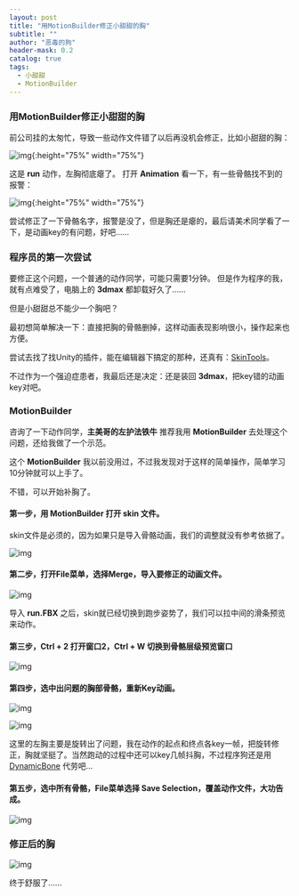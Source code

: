```yaml
---
layout: post
title: "用MotionBuilder修正小甜甜的胸"
subtitle: ""
author: "恶毒的狗"
header-mask: 0.2
catalog: true
tags:
  - 小甜甜
  - MotionBuilder
---
```


### 用MotionBuilder修正小甜甜的胸

前公司挂的太匆忙，导致一些动作文件错了以后再没机会修正，比如小甜甜的胸：

![img](/img/fix-fbx/screenshot1.jpg){:height="75%" width="75%"}

这是 **run** 动作，左胸彻底瘪了。 打开 **Animation** 看一下，有一些骨骼找不到的报警：

![img](/img/fix-fbx/screenshot2.png){:height="75%" width="75%"}

尝试修正了一下骨骼名字，报警是没了，但是胸还是瘪的，最后请美术同学看了一下，是动画key的有问题，好吧......

### 程序员的第一次尝试

要修正这个问题，一个普通的动作同学，可能只需要1分钟。 但是作为程序的我，就有点难受了，电脑上的 **3dmax** 都卸载好久了......

但是小甜甜总不能少一个胸吧？

最初想简单解决一下：直接把胸的骨骼删掉，这样动画表现影响很小，操作起来也方便。 

尝试去找了找Unity的插件，能在编辑器下搞定的那种，还真有：[SkinTools](https://assetstore.unity.com/packages/tools/modeling/skintools-108514?aid=1101l85Tr)。

不过作为一个强迫症患者，我最后还是决定：还是装回 **3dmax**，把key错的动画key对吧。

### MotionBuilder

咨询了一下动作同学，**主美哥的左护法铁牛** 推荐我用 **MotionBuilder** 去处理这个问题，还给我做了一个示范。 

这个 **MotionBuilder** 我以前没用过，不过我发现对于这样的简单操作，简单学习10分钟就可以上手了。 

不错，可以开始补胸了。

#### 第一步，用 **MotionBuilder** 打开 **skin** 文件。

skin文件是必须的，因为如果只是导入骨骼动画，我们的调整就没有参考依据了。

![img](/img/fix-fbx/screenshot3.png)

#### 第二步，打开File菜单，选择Merge，导入要修正的动画文件。

![img](/img/fix-fbx/screenshot4.png)

导入 **run.FBX** 之后，skin就已经切换到跑步姿势了，我们可以拉中间的滑条预览来动作。

#### 第三步，Ctrl + 2 打开窗口2，Ctrl + W 切换到骨骼层级预览窗口

![img](/img/fix-fbx/screenshot5.png)

#### 第四步，选中出问题的胸部骨骼，重新Key动画。

![img](/img/fix-fbx/screenshot6.png)

![img](/img/fix-fbx/screenshot7.png)

这里的左胸主要是旋转出了问题，我在动作的起点和终点各key一帧，把旋转修正，胸就坚挺了。当然跑动的过程中还可以key几帧抖胸，不过程序狗还是用 [DynamicBone](https://assetstore.unity.com/packages/tools/animation/dynamic-bone-16743?aid=1101l85Tr) 代劳吧...

#### 第五步，选中所有骨骼，File菜单选择 **Save Selection**，覆盖动作文件，大功告成。

![img](/img/fix-fbx/screenshot8.png)

### 修正后的胸

![img](/img/fix-fbx/screenshot9.png)

终于舒服了......